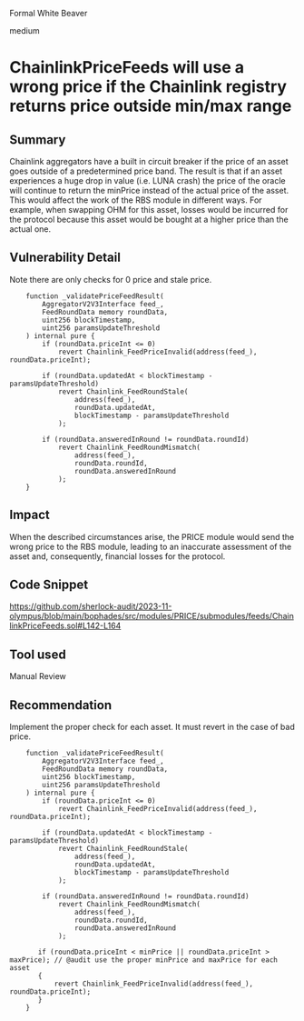 Formal White Beaver

medium

# ChainlinkPriceFeeds will use a wrong price if the Chainlink registry returns price outside min/max range

## Summary

Chainlink aggregators have a built in circuit breaker if the price of an asset goes outside of a predetermined price band. The result is that if an asset experiences a huge drop in value (i.e. LUNA crash) the price of the oracle will continue to return the minPrice instead of the actual price of the asset. This would affect the work of the RBS module in different ways.  For example, when swapping OHM for this asset, losses would be incurred for the protocol because this asset would be bought at a higher price than the actual one.

## Vulnerability Detail

Note there are only checks for 0 price and stale price.

```solidity
    function _validatePriceFeedResult(
        AggregatorV2V3Interface feed_,
        FeedRoundData memory roundData,
        uint256 blockTimestamp,
        uint256 paramsUpdateThreshold
    ) internal pure {
        if (roundData.priceInt <= 0)
            revert Chainlink_FeedPriceInvalid(address(feed_), roundData.priceInt);

        if (roundData.updatedAt < blockTimestamp - paramsUpdateThreshold)
            revert Chainlink_FeedRoundStale(
                address(feed_),
                roundData.updatedAt,
                blockTimestamp - paramsUpdateThreshold
            );

        if (roundData.answeredInRound != roundData.roundId)
            revert Chainlink_FeedRoundMismatch(
                address(feed_),
                roundData.roundId,
                roundData.answeredInRound
            );
    }
```

## Impact

When the described circumstances arise, the PRICE module would send the wrong price to the RBS module, leading to an inaccurate assessment of the asset and, consequently, financial losses for the protocol.

## Code Snippet

https://github.com/sherlock-audit/2023-11-olympus/blob/main/bophades/src/modules/PRICE/submodules/feeds/ChainlinkPriceFeeds.sol#L142-L164

## Tool used

Manual Review

## Recommendation

Implement the proper check for each asset. It must revert in the case of bad price.

```solidity
    function _validatePriceFeedResult(
        AggregatorV2V3Interface feed_,
        FeedRoundData memory roundData,
        uint256 blockTimestamp,
        uint256 paramsUpdateThreshold
    ) internal pure {
        if (roundData.priceInt <= 0)
            revert Chainlink_FeedPriceInvalid(address(feed_), roundData.priceInt);

        if (roundData.updatedAt < blockTimestamp - paramsUpdateThreshold)
            revert Chainlink_FeedRoundStale(
                address(feed_),
                roundData.updatedAt,
                blockTimestamp - paramsUpdateThreshold
            );

        if (roundData.answeredInRound != roundData.roundId)
            revert Chainlink_FeedRoundMismatch(
                address(feed_),
                roundData.roundId,
                roundData.answeredInRound
            );

       if (roundData.priceInt < minPrice || roundData.priceInt > maxPrice); // @audit use the proper minPrice and maxPrice for each asset
       {
           revert Chainlink_FeedPriceInvalid(address(feed_), roundData.priceInt);
       }
    }
```